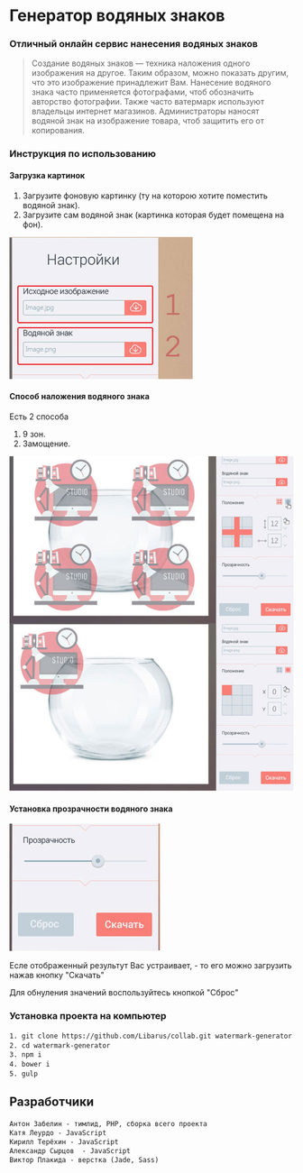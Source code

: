# Генератор водяных знаков
### Отличный онлайн сервис нанесения водяных знаков
>Создание водяных знаков — техника наложения одного изображения на другое. 
Таким образом, можно показать другим, что это изображение принадлежит Вам. Нанесение водяного знака часто применяется фотографами, чтоб обозначить авторство фотографии. Также часто ватермарк используют владельцы интернет магазинов. Администраторы наносят водяной знак на изображение товара, чтоб защитить его от копирования.

### Инструкция по использованию 

#### Загрузка картинок
1. Загрузите фоновую картинку (ту на которою хотите поместить водяной знак).
2. Загрузите сам водяной знак (картинка которая будет помещена на фон).

![Загрузка изображений](https://github.com/plakyda1/test/blob/master/watermark1down.jpg)
#### Способ наложения водяного знака
Есть 2 способа 

1. 9 зон.
2. Замощение.

![Способы наложения](https://github.com/plakyda1/test/blob/master/view.jpg)

#### Установка прозрачности водяного знака

![Прозрачность](https://github.com/plakyda1/test/blob/master/opacity.jpg)

Есле отображенный результут Вас устраивает, - то его можно загрузить нажав кнопку "Скачать"

Для обнуления значений воспользуйтесь кнопкой  "Сброс"

### Установка проекта на компьютер

```sh
1. git clone https://github.com/Libarus/collab.git watermark-generator
2. cd watermark-generator
3. npm i
4. bower i
5. gulp
```
## Разработчики
	Антон Забелин - тимлид, PHP, сборка всего проекта
	Катя Леурдо - JavaScript
	Кирилл Терёхин - JavaScript
	Александр Сырцов  - JavaScript
	Виктор Плакида - верстка (Jade, Sass)


